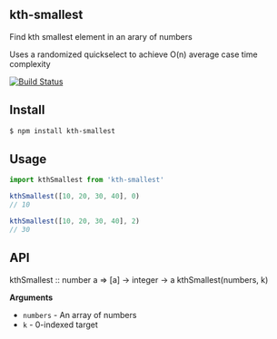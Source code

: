 ## kth-smallest
Find kth smallest element in an arary of numbers

Uses a randomized quickselect to achieve O(n) average case time complexity

[![Build Status](https://travis-ci.org/gm758/kth-largest.svg?branch=master)](https://travis-ci.org/gm758/kth-largest)

## Install
```bash
$ npm install kth-smallest
```

## Usage
```js
import kthSmallest from 'kth-smallest'

kthSmallest([10, 20, 30, 40], 0)
// 10

kthSmallest([10, 20, 30, 40], 2)
// 30
```

## API
kthSmallest :: number a => [a] -> integer -> a
kthSmallest(numbers, k)

__Arguments__
* `numbers` - An array of numbers
* `k` - 0-indexed target


